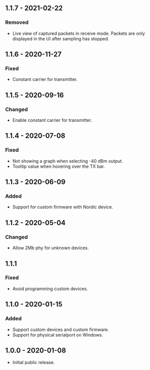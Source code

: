 ## 1.1.7 - 2021-02-22
### Removed
- Live view of captured packets in receive mode.
  Packets are only displayed in the UI after sampling has stopped.

## 1.1.6 - 2020-11-27
### Fixed
- Constant carrier for transmitter.

## 1.1.5 - 2020-09-16
### Changed
- Enable constant carrier for transmitter.

## 1.1.4 - 2020-07-08
### Fixed
- Not showing a graph when selecting -40 dBm output.
- Tooltip value when hovering over the TX bar.

## 1.1.3 - 2020-06-09
### Added
- Support for custom firmware with Nordic device.

## 1.1.2 - 2020-05-04
### Changed
- Allow 2Mb phy for unknown devices.

## 1.1.1
### Fixed
- Avoid programming custom devices.

## 1.1.0 - 2020-01-15
### Added
- Support custom devices and custom firmware.
- Support for physical serialport on Windows.

## 1.0.0 - 2020-01-08
- Initial public release.
